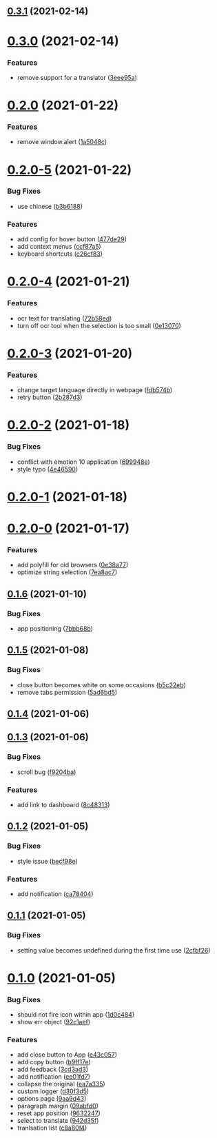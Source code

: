 ## [0.3.1](https://github.com/geekdada/a-translator-chrome-extension/compare/v0.3.0...v0.3.1) (2021-02-14)



# [0.3.0](https://github.com/geekdada/a-translator-chrome-extension/compare/v0.2.0...v0.3.0) (2021-02-14)


### Features

* remove support for a translator ([3eee95a](https://github.com/geekdada/a-translator-chrome-extension/commit/3eee95aafb6543052a492734b806dba1907cb701))



# [0.2.0](https://github.com/geekdada/a-translator-chrome-extension/compare/v0.2.0-5...v0.2.0) (2021-01-22)


### Features

* remove window.alert ([1a5048c](https://github.com/geekdada/a-translator-chrome-extension/commit/1a5048c2d45dc321afc0bb9cfec3dd9bf470f675))



# [0.2.0-5](https://github.com/geekdada/a-translator-chrome-extension/compare/v0.2.0-4...v0.2.0-5) (2021-01-22)


### Bug Fixes

* use chinese ([b3b6188](https://github.com/geekdada/a-translator-chrome-extension/commit/b3b61880af68cae845f4c83f12f23c503b49f3b2))


### Features

* add config for hover button ([477de29](https://github.com/geekdada/a-translator-chrome-extension/commit/477de29b86033267db3acb95f042bdbbc1425786))
* add context menus ([ccf87a5](https://github.com/geekdada/a-translator-chrome-extension/commit/ccf87a512664d45c236e0017ccd613ef39d8352e))
* keyboard shortcuts ([c26cf83](https://github.com/geekdada/a-translator-chrome-extension/commit/c26cf83fc92225367cf676e736e773d66f7ed075))



# [0.2.0-4](https://github.com/geekdada/a-translator-chrome-extension/compare/v0.2.0-3...v0.2.0-4) (2021-01-21)


### Features

* ocr text for translating ([72b58ed](https://github.com/geekdada/a-translator-chrome-extension/commit/72b58ede93a68032d2b4979e46ae32f35803a9ea))
* turn off ocr tool when the selection is too small ([0e13070](https://github.com/geekdada/a-translator-chrome-extension/commit/0e130708c7c87d1e3e6929509e65abbccff3db8b))



# [0.2.0-3](https://github.com/geekdada/a-translator-chrome-extension/compare/v0.2.0-2...v0.2.0-3) (2021-01-20)


### Features

* change target language directly in webpage ([fdb574b](https://github.com/geekdada/a-translator-chrome-extension/commit/fdb574b8210ce6914f64f2a8cfecdde13cdf7ad6))
* retry button ([2b287d3](https://github.com/geekdada/a-translator-chrome-extension/commit/2b287d3fec67c01f25a8a8d7b57c3c0e02962b29))



# [0.2.0-2](https://github.com/geekdada/a-translator-chrome-extension/compare/v0.2.0-1...v0.2.0-2) (2021-01-18)


### Bug Fixes

* conflict with emotion 10 application ([699948e](https://github.com/geekdada/a-translator-chrome-extension/commit/699948e1c1f93f43b4e939b4b4652213d1973423))
* style typo ([4e46590](https://github.com/geekdada/a-translator-chrome-extension/commit/4e4659034f871b25ed7a64d24147eec04c542b6e))



# [0.2.0-1](https://github.com/geekdada/a-translator-chrome-extension/compare/v0.2.0-0...v0.2.0-1) (2021-01-18)



# [0.2.0-0](https://github.com/geekdada/a-translator-chrome-extension/compare/v0.1.6...v0.2.0-0) (2021-01-17)


### Features

* add polyfill for old browsers ([0e38a77](https://github.com/geekdada/a-translator-chrome-extension/commit/0e38a77ea2fe224ae5086d2930ce9d17cc89530a))
* optimize string selection ([7ea8ac7](https://github.com/geekdada/a-translator-chrome-extension/commit/7ea8ac71fb88146e46b6608bc5eeacae659762ac))



## [0.1.6](https://github.com/geekdada/a-translator-chrome-extension/compare/v0.1.5...v0.1.6) (2021-01-10)


### Bug Fixes

* app positioning ([7bbb68b](https://github.com/geekdada/a-translator-chrome-extension/commit/7bbb68bc475234679277c400476e3ee0c3440cf9))



## [0.1.5](https://github.com/geekdada/a-translator-chrome-extension/compare/v0.1.4...v0.1.5) (2021-01-08)


### Bug Fixes

* close button becomes white on some occasions ([b5c22eb](https://github.com/geekdada/a-translator-chrome-extension/commit/b5c22ebb2520c35cb3ba79fe22dbe052470ed0d4))
* remove tabs permission ([5ad6bd5](https://github.com/geekdada/a-translator-chrome-extension/commit/5ad6bd55e34e508373fb99f42d77f7f7e4b51d1b))



## [0.1.4](https://github.com/geekdada/a-translator-chrome-extension/compare/v0.1.3...v0.1.4) (2021-01-06)



## [0.1.3](https://github.com/geekdada/a-translator-chrome-extension/compare/v0.1.2...v0.1.3) (2021-01-06)


### Bug Fixes

* scroll bug ([f9204ba](https://github.com/geekdada/a-translator-chrome-extension/commit/f9204ba32b8f20f7388d7501e885cf7fabad49b8))


### Features

* add link to dashboard ([8c48313](https://github.com/geekdada/a-translator-chrome-extension/commit/8c48313f7e9d2f378398d35f8a7887645cb54de7))



## [0.1.2](https://github.com/geekdada/a-translator-chrome-extension/compare/v0.1.1...v0.1.2) (2021-01-05)


### Bug Fixes

* style issue ([becf98e](https://github.com/geekdada/a-translator-chrome-extension/commit/becf98eb50bbc1f6db0a7117203ca15fead89fe5))


### Features

* add notification ([ca78404](https://github.com/geekdada/a-translator-chrome-extension/commit/ca784049d4e0a70d8ee598988df690e51bdf1f8b))



## [0.1.1](https://github.com/geekdada/a-translator-chrome-extension/compare/v0.1.0...v0.1.1) (2021-01-05)


### Bug Fixes

* setting value becomes undefined during the first time use ([2cfbf26](https://github.com/geekdada/a-translator-chrome-extension/commit/2cfbf26e2b836821ae339af51a1c18dc2ee7e469))



# [0.1.0](https://github.com/geekdada/a-translator-chrome-extension/compare/9aa9d4392aedb375fe540fe9f64a0a8732b1c8cc...v0.1.0) (2021-01-05)


### Bug Fixes

* should not fire icon within app ([1d0c484](https://github.com/geekdada/a-translator-chrome-extension/commit/1d0c484b2fd3d21b29575230aa22b35660d44e8f))
* show err object ([92c1aef](https://github.com/geekdada/a-translator-chrome-extension/commit/92c1aefd54140c19f73cd309918e1c34672b47ae))


### Features

* add close button to App ([e43c057](https://github.com/geekdada/a-translator-chrome-extension/commit/e43c057ad46564c535ccae3c3da9532497ac009f))
* add copy button ([b9ff17e](https://github.com/geekdada/a-translator-chrome-extension/commit/b9ff17e676e09cf37abb67da2be10033eec72156))
* add feedback ([3cd3ad3](https://github.com/geekdada/a-translator-chrome-extension/commit/3cd3ad3de43b3bf70a98f73d6f79b56fae3dcbd6))
* add notification ([ee01fd7](https://github.com/geekdada/a-translator-chrome-extension/commit/ee01fd7b4cdcf11e94b2357a601240205bb69f53))
* collapse the original ([ea7a335](https://github.com/geekdada/a-translator-chrome-extension/commit/ea7a33573345618021b0da67ddd8edae9c6adb72))
* custom logger ([d30f3d5](https://github.com/geekdada/a-translator-chrome-extension/commit/d30f3d51f25501496fba67bbd1a733e415e1f196))
* options page ([9aa9d43](https://github.com/geekdada/a-translator-chrome-extension/commit/9aa9d4392aedb375fe540fe9f64a0a8732b1c8cc))
* paragraph margin ([09abfd0](https://github.com/geekdada/a-translator-chrome-extension/commit/09abfd0f169f6f5c24be92bf44e82336f96ceec7))
* reset app position ([9632247](https://github.com/geekdada/a-translator-chrome-extension/commit/9632247e23bf44c1165649f2a84fa6bbae7a8f1d))
* select to translate ([942d35f](https://github.com/geekdada/a-translator-chrome-extension/commit/942d35f5db43271aaf57a0e1e44e49c0bf4f35b9))
* tranlsation list ([c8a80f4](https://github.com/geekdada/a-translator-chrome-extension/commit/c8a80f4f2641f41a481f6d32931c8546d0a94b62))



